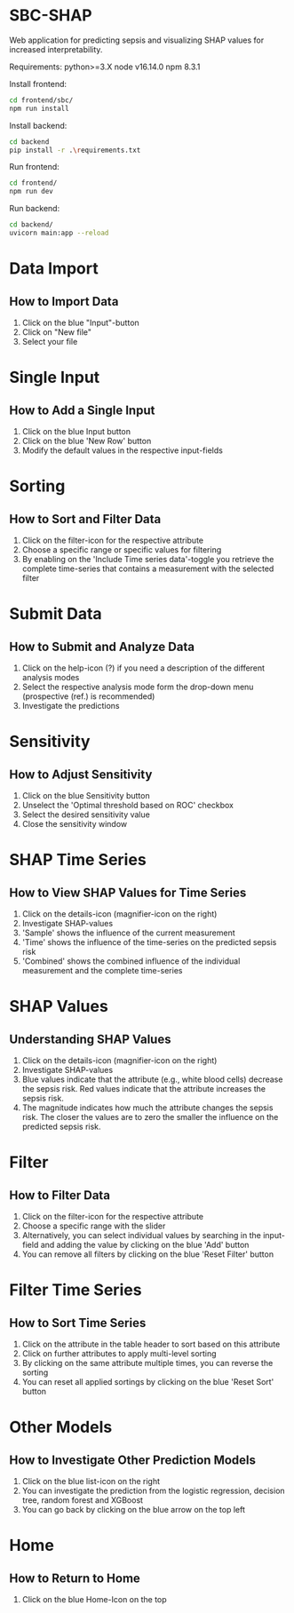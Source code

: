 # SBC-SHAP
Web application for predicting sepsis and visualizing SHAP values for increased interpretability.

Requirements:
python>=3.X
node v16.14.0
npm 8.3.1

Install frontend:
```bash
cd frontend/sbc/
npm run install
```

Install backend:
```bash
cd backend
pip install -r .\requirements.txt
```

Run frontend:
```bash
cd frontend/
npm run dev
```


Run backend:
```bash
cd backend/
uvicorn main:app --reload
```
# Data Import
## How to Import Data
1. Click on the blue "Input"-button
2. Click on "New file"
3. Select your file

# Single Input
## How to Add a Single Input
1. Click on the blue Input button
2. Click on the blue 'New Row' button
3. Modify the default values in the respective input-fields

# Sorting
## How to Sort and Filter Data
1. Click on the filter-icon for the respective attribute
2. Choose a specific range or specific values for filtering
3. By enabling on the 'Include Time series data'-toggle you retrieve the complete time-series that contains a measurement with the selected filter

# Submit Data
## How to Submit and Analyze Data
1. Click on the help-icon (?) if you need a description of the different analysis modes
2. Select the respective analysis mode form the drop-down menu (prospective (ref.) is recommended)
3. Investigate the predictions

# Sensitivity
## How to Adjust Sensitivity
1. Click on the blue Sensitivity button
2. Unselect the 'Optimal threshold based on ROC' checkbox
3. Select the desired sensitivity value
4. Close the sensitivity window

# SHAP Time Series
## How to View SHAP Values for Time Series
1. Click on the details-icon (magnifier-icon on the right)
2. Investigate SHAP-values
3. 'Sample' shows the influence of the current measurement
4. 'Time' shows the influence of the time-series on the predicted sepsis risk
5. 'Combined' shows the combined influence of the individual measurement and the complete time-series

# SHAP Values
## Understanding SHAP Values
1. Click on the details-icon (magnifier-icon on the right)
2. Investigate SHAP-values
3. Blue values indicate that the attribute (e.g., white blood cells) decrease the sepsis risk. Red values indicate that the attribute increases the sepsis risk.
4. The magnitude indicates how much the attribute changes the sepsis risk. The closer the values are to zero the smaller the influence on the predicted sepsis risk.

# Filter
## How to Filter Data
1. Click on the filter-icon for the respective attribute
2. Choose a specific range with the slider
3. Alternatively, you can select individual values by searching in the input-field and adding the value by clicking on the blue 'Add' button
4. You can remove all filters by clicking on the blue 'Reset Filter' button

# Filter Time Series
## How to Sort Time Series
1. Click on the attribute in the table header to sort based on this attribute
2. Click on further attributes to apply multi-level sorting
3. By clicking on the same attribute multiple times, you can reverse the sorting
4. You can reset all applied sortings by clicking on the blue 'Reset Sort' button

# Other Models
## How to Investigate Other Prediction Models
1. Click on the blue list-icon on the right
2. You can investigate the prediction from the logistic regression, decision tree, random forest and XGBoost
3. You can go back by clicking on the blue arrow on the top left

# Home
## How to Return to Home
1. Click on the blue Home-Icon on the top
